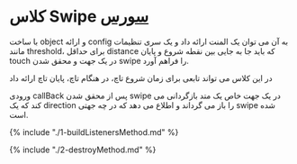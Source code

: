 <h1>
 کلاس Swipe
<a class="ext-link" href="classes_Tetris_Gameplay.js.html#line24" target="_blank">سورس</a>
</h1>

با ساخت object و ارائه config به آن می توان یک المنت ارائه داد و یک سری تنظیمات مانند threshold، برای حداقل distance که باید جا به جایی بین نقطه شروع و پایان touch در یک جهت و محقق شدن swipe را فراهم آورد.

در این کلاس می تواند تابعی برای زمان شروع تاچ، در هنگام تاچ، پایان تاچ ارائه داد

ورودی callBack پس از محقق شدن swipe در یک جهت خاص یک متد بازگردانی می کند که یک direction را باز می گرداند و اطلاع می دهد که در چه جهتی swipe شده است.

{% include "./1-buildListenersMethod.md" %}

{% include "./2-destroyMethod.md" %}
